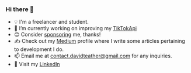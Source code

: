 ### Hi there 👋
- 💡 I'm a freelancer and student.
- 🔭 I’m currently working on improving my [TikTokApi](https://github.com/davidteather/TikTok-Api)
- 😊 Consider [sponsoring](https://github.com/sponsors/davidteather) me, thanks!
- ✍️ Check out my [Medium](https://medium.com/@david.teather) profile where I write some articles pertaining to development I do.
- 📫 Email me at contact.davidteather@gmail.com for any inquiries.
- 🐧 Visit my [LinkedIn](https://www.linkedin.com/in/davidteather/)
